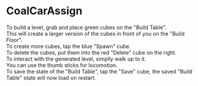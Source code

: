 # CoalCarAssign  
To build a level, grab and place green cubes on the "Build Table".  
This will create a larger version of the cubes in front of you on the "Build Floor".  
To create more cubes, tap the blue "Spawn" cube.  
To delete the cubes, put them into the red "Delete" cube on the right.  
To interact with the generated level, simplly walk up to it.  
You can use the thumb sticks for locomotion.  
To save the state of the "Build Table", tap the "Save" cube, the saved "Build Table" state will now load on restart.  
